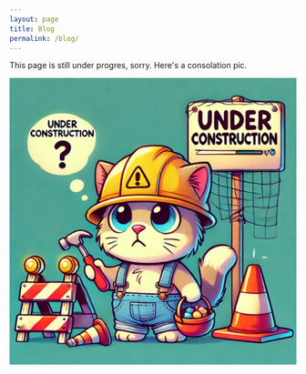 ```yaml
---
layout: page
title: Blog
permalink: /blog/
---
```


This page is still under progres, sorry. Here's a consolation pic.

![Consolation Picture](/assets/img/under_construction.png)
